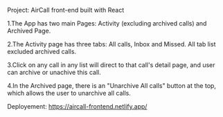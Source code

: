 Project: AirCall front-end built with React



1.The App has two main Pages: Activity (excluding archived calls) and Archived Page.

2.The Activity page has three tabs: All calls, Inbox and Missed. All tab list excluded archived calls.

3.Click on any call in any list will direct to that call's detail page, and user can archive or unachive this call.

4.In the Archived page, there is an "Unarchive All calls" button at the top, which allows the user to unarchive all calls.


Deployement: https://aircall-frontend.netlify.app/
 
 
